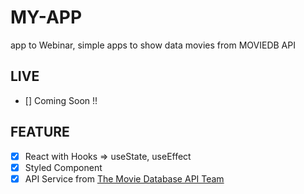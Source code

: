 # MY-APP
app to Webinar, simple apps to show data movies from  MOVIEDB API

## LIVE
 - [] Coming Soon !!

## FEATURE
 - [x] React with Hooks => useState, useEffect
 - [x] Styled Component
 - [x] API Service from [The Movie Database API Team](https://developers.themoviedb.org/3)
